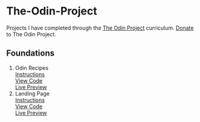 # The-Odin-Project
Projects I have completed through the [The Odin Project](https://www.theodinproject.com/) curriculum. [Donate](https://www.theodinproject.com/support_us) to The Odin Project.

## Foundations

1. Odin Recipes\
    [Instructions](https://www.theodinproject.com/lessons/foundations-recipes)\
    [View Code](https://github.com/bryn24k/The-Odin-Project/tree/main/Foundations/Odin%20Recipes)\
    [Live Preview](https://bryn24k.github.io/The-Odin-Project/Foundations/Odin%20Recipes/index.html)
2. Landing Page\
    [Instructions](https://www.theodinproject.com/lessons/foundations-landing-page)\
    [View Code](https://github.com/bryn24k/The-Odin-Project/tree/main/Foundations/Landing%20Page)\
    [Live Preview](https://bryn24k.github.io/The-Odin-Project/Foundations/Landing%20Page/index.html)
